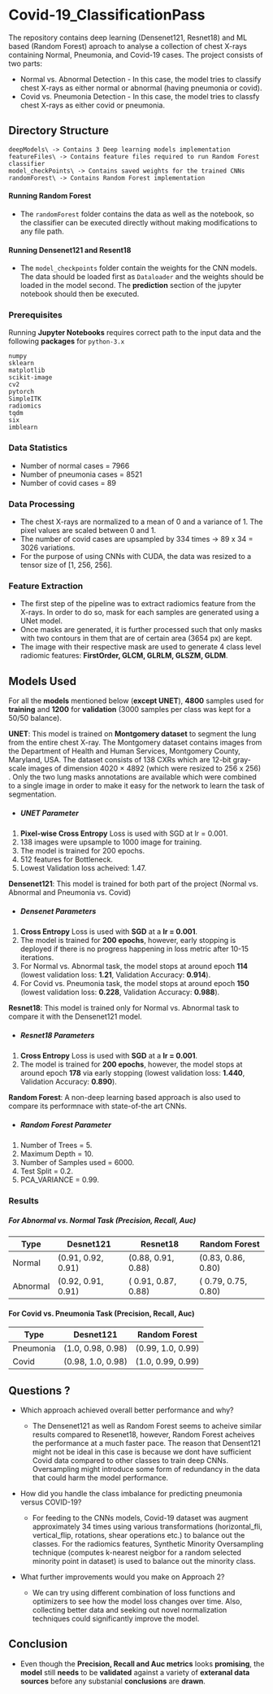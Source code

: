 # Covid-19_ClassificationPass
The repository contains deep learning (Densenet121, Resnet18) and ML based (Random Forest) aproach to analyse a collection of chest X-rays containing Normal, Pneumonia, and Covid-19 cases. The project consists of two parts:
* Normal vs. Abnormal Detection - In this case, the model tries to classify chest X-rays as either normal or abnormal (having pneumonia or covid).
* Covid vs. Pneumonia Detection - In this case, the model tries to classfy chest X-rays as either covid or pneumonia.

## Directory Structure
```
deepModels\ -> Contains 3 Deep learning models implementation
featureFiles\ -> Contains feature files required to run Random Forest classifier
model_checkPoints\ -> Contains saved weights for the trained CNNs
randomForest\ -> Contains Random Forest implementation
```
#### Running Random Forest
* The ```randomForest``` folder contains the data as well as the notebook, so the classifier can be executed directly without making modifications to any file path.

#### Running Densenet121 and Resent18
* The ```model_checkpoints``` folder contain the weights for the CNN models. The data should be loaded first as ```Dataloader``` and the weights should be loaded in the model second. The **prediction** section of the jupyter notebook should then be executed. 

### Prerequisites
Running **Jupyter Notebooks** requires correct path to the input data and the following **packages** for ```python-3.x```

```
numpy
sklearn
matplotlib
scikit-image
cv2
pytorch
SimpleITK
radiomics
tqdm
six
imblearn
```

### Data Statistics

* Number of normal cases = 7966
* Number of pneumonia cases = 8521
* Number of covid cases = 89

### Data Processing
* The chest X-rays are normalized to a mean of 0 and a variance of 1. The pixel values are scaled between 0 and 1.
* The number of covid cases are upsampled by 334 times -> 89 x 34 = 3026 variations.
* For the purpose of using CNNs with CUDA, the data was resized to a tensor size of [1, 256, 256].

### Feature Extraction
* The first step of the pipeline was to extract radiomics feature from the X-rays. In order to do so, mask for each samples are generated using a UNet model.
* Once masks are generated, it is further processed such that only masks with two contours in them that are of certain area (3654 px) are kept.
* The image with their respective mask are used to generate 4 class level radiomic features: **FirstOrder, GLCM, GLRLM, GLSZM, GLDM**.

## Models Used
For all the **models** mentioned below (**except UNET**), **4800** samples used for **training** and **1200** for **validation** (3000 samples per class was kept for a 50/50 balance).

**UNET**: This model is trained on **Montgomery dataset** to segment the lung from the entire chest X-ray. The Montgomery dataset contains images from the Department of Health and Human Services, Montgomery County, Maryland, USA. The dataset consists of 138 CXRs which are 12-bit gray-scale images of dimension 4020 × 4892 (which were resized to 256 x 256) . Only the two lung masks annotations are available which were combined to a single image in order to make it easy for the network to learn the task of segmentation. 

* ##### UNET Parameter
1. **Pixel-wise Cross Entropy** Loss is used with SGD at lr = 0.001.
2. 138 images were upsample to 1000 image for training.
2. The model is trained for 200 epochs.
3. 512 features for Bottleneck.
4. Lowest Validation loss acheived: 1.47.

**Densenet121**: This model is trained for both part of the project (Normal vs. Abnormal and Pneumonia vs. Covid)

* ##### Densenet Parameters
1. **Cross Entropy** Loss is used with **SGD** at a **lr = 0.001**.
2. The model is trained for **200 epochs**, however, early stopping is deployed if there is no progress happening in loss metric after 10-15 iterations.
3. For Normal vs. Abnormal task, the model stops at around epoch **114** (lowest validation loss: **1.21**, Validation Accuracy: **0.914**).
4. For Covid vs. Pneumonia task, the model stops at around epoch **150** (lowest validation loss: **0.228**, Validation Accuracy: **0.988**).

**Resnet18**: This model is trained only for Normal vs. Abnormal task to compare it with the Densenet121 model.

* ##### Resnet18 Parameters
1. **Cross Entropy** Loss is used with **SGD** at a **lr = 0.001**.
2. The model is trained for **200 epochs**, however, the model stops at around epoch **178** via early stopping (lowest validation loss: **1.440**, Validation Accuracy: **0.890**).

**Random Forest**: A non-deep learning based approach is also used to compare its performnace with state-of-the art CNNs.

* ##### Random Forest Parameter
1. Number of Trees = 5.
2. Maximum Depth = 10.
3. Number of Samples used = 6000.
4. Test Split = 0.2.
5. PCA_VARIANCE = 0.99.

### Results

##### For Abnormal vs. Normal Task (Precision, Recall, Auc)
Type | Desnet121 | Resnet18 | Random Forest
--- | --- | --- | --- |
Normal | (0.91, 0.92, 0.91) | (0.88, 0.91, 0.88) | (0.83, 0.86, 0.80) |
Abnormal | (0.92, 0.91, 0.91) | ( 0.91, 0.87, 0.88) | ( 0.79, 0.75, 0.80) |

#### For Covid vs. Pneumonia Task (Precision, Recall, Auc)
Type | Desnet121 | Random Forest
--- | --- | ---- |
Pneumonia | (1.0, 0.98, 0.98) | (0.99, 1.0, 0.99) |
Covid | (0.98, 1.0, 0.98) | (1.0, 0.99, 0.99) |

## Questions ?
* Which approach achieved overall better performance and why?
    - The Densenet121 as well as Random Forest seems to acheive similar results compared to Resenet18, however, Random Forest acheives the performance at a much faster pace. The reason that Densent121 might not be ideal in this case is because we dont have sufficient Covid data compared to other classes to train deep CNNs. Oversampling might introduce some form of
    redundancy in the data that could harm the model performance. 

* How did you handle the class imbalance for predicting pneumonia versus COVID-19?
    - For feeding to the CNNs models, Covid-19 dataset was augment approximately 34 times using various transformations (horizontal_fli, vertical_flip, rotations, shear operations etc.) to balance out the classes. For the radiomics features,
    Synthetic Minority Oversampling technique (computes k-nearest neigbor for a random selected minority point in dataset) is used to balance out the minority class.
    
* What further improvements would you make on Approach 2?
    - We can try using different combination of loss functions and optimizers to see how the model loss changes over time. Also, collecting better data and seeking out novel normalization techniques could significantly improve the model.

## Conclusion
* Even though the **Precision, Recall and Auc metrics** looks **promising**, the **model** still **needs** to be **validated** against a variety of **exteranal data sources** before any substanial **conclusions** are **drawn**.